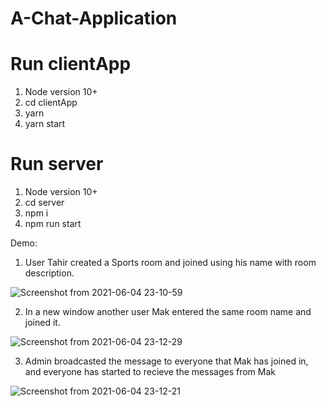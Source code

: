 # A-Chat-Application


# Run clientApp
1) Node version 10+
2) cd clientApp
3) yarn 
4) yarn start


# Run server
1) Node version 10+
2) cd server
3) npm i 
4) npm run start

Demo: 

1) User Tahir created a Sports room and joined using his name with room description.

![Screenshot from 2021-06-04 23-10-59](https://user-images.githubusercontent.com/8941006/121138104-cef47c00-c850-11eb-86c0-f7ce60c7278b.png)

2) In a new window another user Mak entered the same room name and joined it.

![Screenshot from 2021-06-04 23-12-29](https://user-images.githubusercontent.com/8941006/121138277-f51a1c00-c850-11eb-9ef7-e1c779742ca2.png)

3) Admin broadcasted the message to everyone that Mak has joined in, and everyone has started to recieve the messages from Mak

![Screenshot from 2021-06-04 23-12-21](https://user-images.githubusercontent.com/8941006/121138458-24c92400-c851-11eb-9850-ee84aad706c2.png)
 



